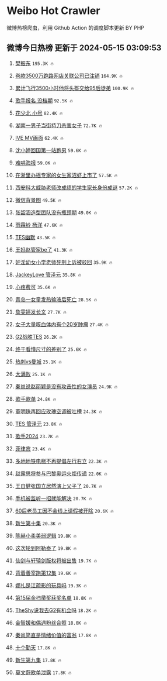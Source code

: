 # Weibo Hot Crawler 



微博热榜爬虫，利用 Github Action 的调度脚本更新 BY PHP 


## 微博今日热榜 更新于 2024-05-15 03:09:53 
1. [樊振东](https://s.weibo.com/weibo?q=%E6%A8%8A%E6%8C%AF%E4%B8%9C&t=31&band_rank=1&Refer=top) `195.3K 🔥` 

1. [卷款3500万跑路网店关联公司已注销](https://s.weibo.com/weibo?q=%23%E5%8D%B7%E6%AC%BE3500%E4%B8%87%E8%B7%91%E8%B7%AF%E7%BD%91%E5%BA%97%E5%85%B3%E8%81%94%E5%85%AC%E5%8F%B8%E5%B7%B2%E6%B3%A8%E9%94%80%23&t=31&band_rank=2&Refer=top) `164.9K 🔥` 

1. [累计飞行3500小时他将头盔交给95后徒弟](https://s.weibo.com/weibo?q=%23%E7%B4%AF%E8%AE%A1%E9%A3%9E%E8%A1%8C3500%E5%B0%8F%E6%97%B6%E4%BB%96%E5%B0%86%E5%A4%B4%E7%9B%94%E4%BA%A4%E7%BB%9995%E5%90%8E%E5%BE%92%E5%BC%9F%23&t=31&band_rank=3&Refer=top) `100.9K 🔥` 

1. [歌手报名 没档期](https://s.weibo.com/weibo?q=%E6%AD%8C%E6%89%8B%E6%8A%A5%E5%90%8D%20%E6%B2%A1%E6%A1%A3%E6%9C%9F&t=31&band_rank=4&Refer=top) `92.5K 🔥` 

1. [花少北 小号](https://s.weibo.com/weibo?q=%E8%8A%B1%E5%B0%91%E5%8C%97%20%E5%B0%8F%E5%8F%B7&t=31&band_rank=5&Refer=top) `82.4K 🔥` 

1. [湖南一男子当街持刀杀害女子](https://s.weibo.com/weibo?q=%23%E6%B9%96%E5%8D%97%E4%B8%80%E7%94%B7%E5%AD%90%E5%BD%93%E8%A1%97%E6%8C%81%E5%88%80%E6%9D%80%E5%AE%B3%E5%A5%B3%E5%AD%90%23&t=31&band_rank=6&Refer=top) `72.7K 🔥` 

1. [IVE MV画面](https://s.weibo.com/weibo?q=IVE%20MV%E7%94%BB%E9%9D%A2&t=31&band_rank=7&Refer=top) `62.4K 🔥` 

1. [沈小婷回国第一站跑男](https://s.weibo.com/weibo?q=%23%E6%B2%88%E5%B0%8F%E5%A9%B7%E5%9B%9E%E5%9B%BD%E7%AC%AC%E4%B8%80%E7%AB%99%E8%B7%91%E7%94%B7%23&t=31&band_rank=8&Refer=top) `59.6K 🔥` 

1. [难哄海报](https://s.weibo.com/weibo?q=%E9%9A%BE%E5%93%84%E6%B5%B7%E6%8A%A5&t=31&band_rank=9&Refer=top) `59.0K 🔥` 

1. [在浙里办摇专家的女生家沼虾上市了](https://s.weibo.com/weibo?q=%23%E5%9C%A8%E6%B5%99%E9%87%8C%E5%8A%9E%E6%91%87%E4%B8%93%E5%AE%B6%E7%9A%84%E5%A5%B3%E7%94%9F%E5%AE%B6%E6%B2%BC%E8%99%BE%E4%B8%8A%E5%B8%82%E4%BA%86%23&t=31&band_rank=10&Refer=top) `57.5K 🔥` 

1. [西安科大威胁老师改成绩的学生家长身份成谜](https://s.weibo.com/weibo?q=%23%E8%A5%BF%E5%AE%89%E7%A7%91%E5%A4%A7%E5%A8%81%E8%83%81%E8%80%81%E5%B8%88%E6%94%B9%E6%88%90%E7%BB%A9%E7%9A%84%E5%AD%A6%E7%94%9F%E5%AE%B6%E9%95%BF%E8%BA%AB%E4%BB%BD%E6%88%90%E8%B0%9C%23&t=31&band_rank=11&Refer=top) `57.2K 🔥` 

1. [微信背景图](https://s.weibo.com/weibo?q=%E5%BE%AE%E4%BF%A1%E8%83%8C%E6%99%AF%E5%9B%BE&t=31&band_rank=12&Refer=top) `49.5K 🔥` 

1. [张韶涵造型团队没有瓶颈期](https://s.weibo.com/weibo?q=%23%E5%BC%A0%E9%9F%B6%E6%B6%B5%E9%80%A0%E5%9E%8B%E5%9B%A2%E9%98%9F%E6%B2%A1%E6%9C%89%E7%93%B6%E9%A2%88%E6%9C%9F%23&t=31&band_rank=13&Refer=top) `49.0K 🔥` 

1. [雨霖铃 杨洋](https://s.weibo.com/weibo?q=%E9%9B%A8%E9%9C%96%E9%93%83%20%E6%9D%A8%E6%B4%8B&t=31&band_rank=14&Refer=top) `47.6K 🔥` 

1. [TES幽默](https://s.weibo.com/weibo?q=%23TES%E5%B9%BD%E9%BB%98%23&t=31&band_rank=15&Refer=top) `43.5K 🔥` 

1. [王妈赵管家be了](https://s.weibo.com/weibo?q=%E7%8E%8B%E5%A6%88%E8%B5%B5%E7%AE%A1%E5%AE%B6be%E4%BA%86&t=31&band_rank=16&Refer=top) `41.3K 🔥` 

1. [奸淫幼女小学老师死刑上诉被驳回](https://s.weibo.com/weibo?q=%23%E5%A5%B8%E6%B7%AB%E5%B9%BC%E5%A5%B3%E5%B0%8F%E5%AD%A6%E8%80%81%E5%B8%88%E6%AD%BB%E5%88%91%E4%B8%8A%E8%AF%89%E8%A2%AB%E9%A9%B3%E5%9B%9E%23&t=31&band_rank=17&Refer=top) `35.9K 🔥` 

1. [JackeyLove 管泽元](https://s.weibo.com/weibo?q=JackeyLove%20%E7%AE%A1%E6%B3%BD%E5%85%83&t=31&band_rank=18&Refer=top) `35.8K 🔥` 

1. [心疼费可](https://s.weibo.com/weibo?q=%23%E5%BF%83%E7%96%BC%E8%B4%B9%E5%8F%AF%23&t=31&band_rank=19&Refer=top) `35.6K 🔥` 

1. [青岛一女童发热输液后死亡](https://s.weibo.com/weibo?q=%23%E9%9D%92%E5%B2%9B%E4%B8%80%E5%A5%B3%E7%AB%A5%E5%8F%91%E7%83%AD%E8%BE%93%E6%B6%B2%E5%90%8E%E6%AD%BB%E4%BA%A1%23&t=31&band_rank=20&Refer=top) `28.5K 🔥` 

1. [詹雯婷发长文](https://s.weibo.com/weibo?q=%23%E8%A9%B9%E9%9B%AF%E5%A9%B7%E5%8F%91%E9%95%BF%E6%96%87%23&t=31&band_rank=21&Refer=top) `27.7K 🔥` 

1. [女子大量咳血体内有个20岁肿瘤](https://s.weibo.com/weibo?q=%23%E5%A5%B3%E5%AD%90%E5%A4%A7%E9%87%8F%E5%92%B3%E8%A1%80%E4%BD%93%E5%86%85%E6%9C%89%E4%B8%AA20%E5%B2%81%E8%82%BF%E7%98%A4%23&t=31&band_rank=22&Refer=top) `27.4K 🔥` 

1. [G2战胜TES](https://s.weibo.com/weibo?q=%23G2%E6%88%98%E8%83%9CTES%23&t=31&band_rank=23&Refer=top) `26.2K 🔥` 

1. [终于看懂尺寸的差别了](https://s.weibo.com/weibo?q=%E7%BB%88%E4%BA%8E%E7%9C%8B%E6%87%82%E5%B0%BA%E5%AF%B8%E7%9A%84%E5%B7%AE%E5%88%AB%E4%BA%86&t=31&band_rank=24&Refer=top) `25.6K 🔥` 

1. [热刺vs曼城](https://s.weibo.com/weibo?q=%23%E7%83%AD%E5%88%BAvs%E6%9B%BC%E5%9F%8E%23&t=31&band_rank=25&Refer=top) `25.1K 🔥` 

1. [大满败](https://s.weibo.com/weibo?q=%E5%A4%A7%E6%BB%A1%E8%B4%A5&t=31&band_rank=26&Refer=top) `25.1K 🔥` 

1. [秦岚说赵丽颖是没有攻击性的女演员](https://s.weibo.com/weibo?q=%23%E7%A7%A6%E5%B2%9A%E8%AF%B4%E8%B5%B5%E4%B8%BD%E9%A2%96%E6%98%AF%E6%B2%A1%E6%9C%89%E6%94%BB%E5%87%BB%E6%80%A7%E7%9A%84%E5%A5%B3%E6%BC%94%E5%91%98%23&t=31&band_rank=27&Refer=top) `24.9K 🔥` 

1. [歌手歌单](https://s.weibo.com/weibo?q=%E6%AD%8C%E6%89%8B%E6%AD%8C%E5%8D%95&t=31&band_rank=28&Refer=top) `24.8K 🔥` 

1. [董明珠再回应玫瑰空调被吐槽](https://s.weibo.com/weibo?q=%23%E8%91%A3%E6%98%8E%E7%8F%A0%E5%86%8D%E5%9B%9E%E5%BA%94%E7%8E%AB%E7%91%B0%E7%A9%BA%E8%B0%83%E8%A2%AB%E5%90%90%E6%A7%BD%23&t=31&band_rank=29&Refer=top) `24.3K 🔥` 

1. [TES 管泽元](https://s.weibo.com/weibo?q=TES%20%E7%AE%A1%E6%B3%BD%E5%85%83&t=31&band_rank=30&Refer=top) `23.8K 🔥` 

1. [歌手2024](https://s.weibo.com/weibo?q=%E6%AD%8C%E6%89%8B2024&t=31&band_rank=31&Refer=top) `23.7K 🔥` 

1. [菲律宾](https://s.weibo.com/weibo?q=%E8%8F%B2%E5%BE%8B%E5%AE%BE&t=31&band_rank=32&Refer=top) `23.4K 🔥` 

1. [多地地铁电梯不再提倡左行右立](https://s.weibo.com/weibo?q=%23%E5%A4%9A%E5%9C%B0%E5%9C%B0%E9%93%81%E7%94%B5%E6%A2%AF%E4%B8%8D%E5%86%8D%E6%8F%90%E5%80%A1%E5%B7%A6%E8%A1%8C%E5%8F%B3%E7%AB%8B%23&t=31&band_rank=33&Refer=top) `22.3K 🔥` 

1. [赵露思将参与巴黎奥运火炬传递](https://s.weibo.com/weibo?q=%23%E8%B5%B5%E9%9C%B2%E6%80%9D%E5%B0%86%E5%8F%82%E4%B8%8E%E5%B7%B4%E9%BB%8E%E5%A5%A5%E8%BF%90%E7%81%AB%E7%82%AC%E4%BC%A0%E9%80%92%23&t=31&band_rank=34&Refer=top) `22.0K 🔥` 

1. [王自健张国立居然演上父子了](https://s.weibo.com/weibo?q=%23%E7%8E%8B%E8%87%AA%E5%81%A5%E5%BC%A0%E5%9B%BD%E7%AB%8B%E5%B1%85%E7%84%B6%E6%BC%94%E4%B8%8A%E7%88%B6%E5%AD%90%E4%BA%86%23&t=31&band_rank=35&Refer=top) `20.7K 🔥` 

1. [手机被监听一招就能解决](https://s.weibo.com/weibo?q=%E6%89%8B%E6%9C%BA%E8%A2%AB%E7%9B%91%E5%90%AC%E4%B8%80%E6%8B%9B%E5%B0%B1%E8%83%BD%E8%A7%A3%E5%86%B3&t=31&band_rank=36&Refer=top) `20.7K 🔥` 

1. [60后老员工因不会线上请假被开除](https://s.weibo.com/weibo?q=%2360%E5%90%8E%E8%80%81%E5%91%98%E5%B7%A5%E5%9B%A0%E4%B8%8D%E4%BC%9A%E7%BA%BF%E4%B8%8A%E8%AF%B7%E5%81%87%E8%A2%AB%E5%BC%80%E9%99%A4%23&t=31&band_rank=37&Refer=top) `20.6K 🔥` 

1. [新生第十集](https://s.weibo.com/weibo?q=%23%E6%96%B0%E7%94%9F%E7%AC%AC%E5%8D%81%E9%9B%86%23&t=31&band_rank=38&Refer=top) `20.3K 🔥` 

1. [陈赫小柔美弱逻辑](https://s.weibo.com/weibo?q=%23%E9%99%88%E8%B5%AB%E5%B0%8F%E6%9F%94%E7%BE%8E%E5%BC%B1%E9%80%BB%E8%BE%91%23&t=31&band_rank=39&Refer=top) `19.8K 🔥` 

1. [这次轮到阿勒泰了](https://s.weibo.com/weibo?q=%23%E8%BF%99%E6%AC%A1%E8%BD%AE%E5%88%B0%E9%98%BF%E5%8B%92%E6%B3%B0%E4%BA%86%23&t=31&band_rank=40&Refer=top) `19.8K 🔥` 

1. [仙剑与轩辕剑版权将被出售](https://s.weibo.com/weibo?q=%23%E4%BB%99%E5%89%91%E4%B8%8E%E8%BD%A9%E8%BE%95%E5%89%91%E7%89%88%E6%9D%83%E5%B0%86%E8%A2%AB%E5%87%BA%E5%94%AE%23&t=31&band_rank=41&Refer=top) `19.7K 🔥` 

1. [背着善宰跑第12集](https://s.weibo.com/weibo?q=%E8%83%8C%E7%9D%80%E5%96%84%E5%AE%B0%E8%B7%91%E7%AC%AC12%E9%9B%86&t=31&band_rank=42&Refer=top) `19.6K 🔥` 

1. [娜扎是江疏影的玩具吗](https://s.weibo.com/weibo?q=%E5%A8%9C%E6%89%8E%E6%98%AF%E6%B1%9F%E7%96%8F%E5%BD%B1%E7%9A%84%E7%8E%A9%E5%85%B7%E5%90%97&t=31&band_rank=43&Refer=top) `19.3K 🔥` 

1. [第15届金扫帚奖获奖名单](https://s.weibo.com/weibo?q=%23%E7%AC%AC15%E5%B1%8A%E9%87%91%E6%89%AB%E5%B8%9A%E5%A5%96%E8%8E%B7%E5%A5%96%E5%90%8D%E5%8D%95%23&t=31&band_rank=44&Refer=top) `18.8K 🔥` 

1. [TheShy说我去G2有机会吗](https://s.weibo.com/weibo?q=%23TheShy%E8%AF%B4%E6%88%91%E5%8E%BBG2%E6%9C%89%E6%9C%BA%E4%BC%9A%E5%90%97%23&t=31&band_rank=45&Refer=top) `18.2K 🔥` 

1. [金智媛和偶遇粉丝合照](https://s.weibo.com/weibo?q=%23%E9%87%91%E6%99%BA%E5%AA%9B%E5%92%8C%E5%81%B6%E9%81%87%E7%B2%89%E4%B8%9D%E5%90%88%E7%85%A7%23&t=31&band_rank=46&Refer=top) `18.0K 🔥` 

1. [秦岚简直是情绪价值的富翁](https://s.weibo.com/weibo?q=%23%E7%A7%A6%E5%B2%9A%E7%AE%80%E7%9B%B4%E6%98%AF%E6%83%85%E7%BB%AA%E4%BB%B7%E5%80%BC%E7%9A%84%E5%AF%8C%E7%BF%81%23&t=31&band_rank=47&Refer=top) `17.8K 🔥` 

1. [十个勤天](https://s.weibo.com/weibo?q=%E5%8D%81%E4%B8%AA%E5%8B%A4%E5%A4%A9&t=31&band_rank=48&Refer=top) `17.8K 🔥` 

1. [新生第九集](https://s.weibo.com/weibo?q=%E6%96%B0%E7%94%9F%E7%AC%AC%E4%B9%9D%E9%9B%86&t=31&band_rank=49&Refer=top) `17.8K 🔥` 

1. [莫文蔚歌单泄露](https://s.weibo.com/weibo?q=%23%E8%8E%AB%E6%96%87%E8%94%9A%E6%AD%8C%E5%8D%95%E6%B3%84%E9%9C%B2%23&t=31&band_rank=50&Refer=top) `17.8K 🔥` 

